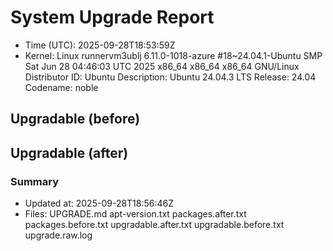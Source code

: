 # System Upgrade Report
- Time (UTC): 2025-09-28T18:53:59Z
- Kernel: Linux runnervm3ublj 6.11.0-1018-azure #18~24.04.1-Ubuntu SMP Sat Jun 28 04:46:03 UTC 2025 x86_64 x86_64 x86_64 GNU/Linux
Distributor ID:	Ubuntu
Description:	Ubuntu 24.04.3 LTS
Release:	24.04
Codename:	noble

## Upgradable (before)

## Upgradable (after)

### Summary
- Updated at: 2025-09-28T18:56:46Z
- Files:
UPGRADE.md
apt-version.txt
packages.after.txt
packages.before.txt
upgradable.after.txt
upgradable.before.txt
upgrade.raw.log
